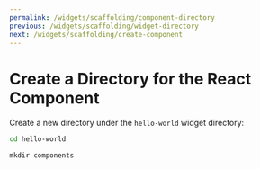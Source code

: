 ```yaml
---
permalink: /widgets/scaffolding/component-directory
previous: /widgets/scaffolding/widget-directory
next: /widgets/scaffolding/create-component
---
```


# Create a Directory for the React Component

Create a new directory under the `hello-world` widget directory:

```sh
cd hello-world
```

```
mkdir components
```
